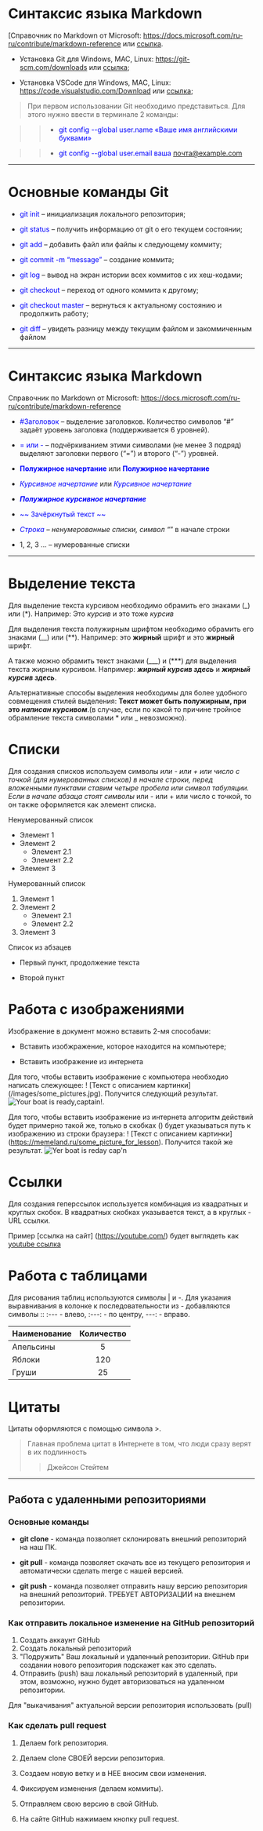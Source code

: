 # Синтаксис языка Markdown

[Справочник по Markdown от Microsoft: <https://docs.microsoft.com/ru-ru/contribute/markdown-reference> или [ссылка](https://docs.microsoft.com/ru-ru/contribute/markdown-reference).

* Установка Git для Windows, MAC, Linux: <https://git-scm.com/downloads> или [ссылка](https://git-scm.com/downloads);

* Установка VSCode для Windows, MAC, Linux: <https://code.visualstudio.com/Download> или [ссылка](https://code.visualstudio.com/Download
);

>При первом использовании Git необходимо представиться. Для этого нужно ввести в терминале 2 команды:

>>* <span style="color: blue"> git config --global user.name «Ваше имя английскими буквами»

>>* <span style="color: blue"> git config --global user.email ваша почта@example.com

---

# Основные команды Git

* <span style="color: blue"> git init</span> – инициализация локального репозитория;

* <span style="color: blue">git status</span> – получить информацию от git о его текущем состоянии;

* <span style="color: blue">git add</span> – добавить файл или файлы к следующему коммиту;

* <span style="color: blue">git commit -m “message”</span> – создание коммита;

* <span style="color: blue">git log</span> – вывод на экран истории всех коммитов с их хеш-кодами;

* <span style="color: blue">git checkout</span> – переход от одного коммита к другому;

* <span style="color: blue">git checkout master</span> – вернуться к актуальному состоянию и продолжить работу;

* <span style="color: blue">git diff</span> – увидеть разницу между текущим файлом и закоммиченным файлом

---

# Синтаксис языка Markdown

Справочник по Markdown от Microsoft:
<https://docs.microsoft.com/ru-ru/contribute/markdown-reference>

* <span style="color: blue">#Заголовок</span> – выделение заголовков. Количество символов “#” задаёт уровень заголовка  (поддерживается 6 уровней).

* <span style="color: blue">= или -</span> – подчёркиванием этими символами (не менее 3 подряд) выделяют заголовки  первого (“=”) и второго (“-”) уровней.

* <span style="color: blue">**Полужирное начертание**</span> или <span style="color: blue">**Полужирное начертание**</span>

* <span style="color: blue">*Курсивное начертание*</span> или <span style="color: blue">*Курсивное начертание*</span>

* <span style="color: blue">***Полужирное курсивное начертание***</span>

* <span style="color: blue">~~ Зачёркнутый текст ~~</span>

* <span style="color: blue">*Строка</span> – ненумерованные списки, символ “*” в начале строки

* 1, 2, 3 …</span> – нумерованные списки

---

# Выделение текста

Для выделение текста курсивом необходимо обрамить его знаками (_) или (*). Например: Это *курсив* и это тоже *курсив*

Для выделения текста полужирным шрифтом необходимо обрамить его знаками (__) или (**). Например: это **жирный** шрифт и это **жирный** шрифт.

А также можно обрамить текст знаками (___) и (***) для выделения текста жирным курсивом. Например: _**жирный курсив здесь**_ и ***жирный курсив здесь***.

Альтернативные способы выделения необходимы для более удобного совмещения стилей выделения: __Текст может быть полужирным, при это *написан курсивом*__.(в случае, если по какой то причине тройное обрамление текста символами * или _ невозможно).

# Списки

Для создания списков используем символы *или - или + или число с точкой (для нумерованных списков) в начале строки, перед вложенными пунктами ставим четыре пробела или символ табуляции. Если в начале абзаца стоят символы* или - или + или число с точкой, то он также оформляется как элемент списка.

Ненумерованный список

* Элемент 1
* Элемент 2
  * Элемент 2.1
  * Элемент 2.2
* Элемент 3

Нумерованный список

1. Элемент 1
2. Элемент 2
    * Элемент 2.1
    * Элемент 2.2
3. Элемент 3

Список из абзацев

* Первый пункт,
продолжение текста

* Второй пункт

# Работа с изображениями

Изображение в документ можно вставить 2-мя способами:

* Вставить изобжражение, которое находится на компьютере;

* Вставить изображение из интернета

Для того, чтобы вставить изображение с компьютера необходио написать слежующее: ! [Текст с описанием картинки] (/images/some_pictures.jpg). Получится следующий результат. ![Your boat is ready,captain!](sailor.jpg).

Для того, чтобы вставить изображение из интернета алгоритм действий будет примерно такой же, только в скобках () будет указываться путь к изображению из строки браузера: ! [Текст с описанием картинки] (<https://memeland.ru/some_picture_for_lesson>). Получится такой же результат. ![Yer boat is reday cap'n](https://external-preview.redd.it/T1X6JtoBCwEVYqpBIE5J2lnjGTEicFqLOsUSclLrT2E.jpg?auto=webp&s=fc9511b8a1aed0edac67d0fa748daccd3e2ed2ad)

# Ссылки

Для создания геперссылок используется комбинация из квадратных и круглых скобок. В квадратных скобках указывается текст, а в круглых - URL ссылки.

Пример [ссылка на сайт] (<https://youtube.com/>) будет выглядеть как [youtube ссылка](https://youtube.com/)

# Работа с таблицами

Для рисования таблиц используются символы | и -. Для указания выравнивания в колонке к последовательности из - добавляются символы :: :--- - влево, :---: - по центру, ---: - вправо.

Наименование | Количество
:----------- | :---------:
Апельсины    | 5
Яблоки       | 120
Груши        | 25

# Цитаты

Цитаты оформляются с помощью символа >.

> Главная проблема цитат в Интернете в том,
что люди сразу верят в их подлинность
>> Джейсон Стейтем

___

## Работа с удаленными репозиториями

### Основные команды

- **git clone** - команда позволяет склонировать внешний репозиторий на наш ПК.

- **git pull** - команда позволяет скачать все из текущего репозитория и автоматически сделать merge с нашей версией.

- **git push** - команда позволяет отправить нашу версию репозитория на внешний репозиторий. ТРЕБУЕТ АВТОРИЗАЦИИ на внешнем репозитории.

### Как отправить локальное изменение на GitHub репозиторий

1. Создать аккаунт GitHub
2. Создать локальный репозиторий
3. "Подружить" Ваш локальный и удаленный репозитории. GitHub при создании нового репозитория подскажет как это сделать.
4. Отправить (push) ваш локальный репозиторий в удаленный, при этом, возможно, нужно будет авторизоваться на удаленном репозитории.

Для "выкачивания" актуальной версии репозитория использовать (pull)

### Как сделать pull request

1. Делаем fork репозитория.

2. Делаем clone СВОЕЙ версии репозитория.

3. Создаем новую ветку и в НЕЕ вносим свои изменения.

4. Фиксируем изменения (делаем коммиты).

5. Отправляем свою версию в свой GitHub.

6. На сайте GitHub нажимаем кнопку pull request.